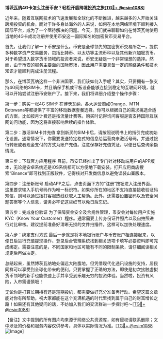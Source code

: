 **博茨瓦纳4G卡怎么注册币安？轻松开启跨境投资之旅[[TG💪+ @esim1088](https://t.me/s/esim1088)]**

近年来，随着互联网技术的飞速发展和全球化的不断推进，越来越多的人开始关注跨境投资的机会。而对于许多身处海外的人来说，如何在本地网络环境下顺利接入国际平台，成为了一个亟待解决的问题。今天，我们就来聊聊如何在博茨瓦纳使用当地的4G卡成功注册并使用币安这一国际知名的加密货币交易平台。

首先，让我们了解一下币安是什么。币安是全球领先的加密货币交易所之一，提供多种数字资产交易服务，包括比特币、以太坊等主流币种以及其他新兴加密货币。对于希望进入数字货币领域的投资者来说，币安无疑是一个非常理想的选择。然而，由于币安的服务主要面向国际市场，因此用户需要具备一定的网络条件和技术知识才能顺利完成注册流程。

那么，在博茨瓦纳这样一个非洲国家，我们该如何入手呢？其实，只要拥有一张支持4G网络的SIM卡，并且确保手机或平板设备能够连接到稳定的互联网环境，就可以开始尝试注册币安账户了。接下来，我们将详细介绍整个操作步骤：

第一步：购买一张4G SIM卡
在博茨瓦纳，各大运营商如Orange、MTN Botswana等都提供了丰富的移动数据套餐选择。你可以根据自己的需求挑选合适的方案，比如按月计费还是按流量计费等。购买时记得询问客服是否支持国际互联网访问功能，因为这将直接影响后续的操作体验。

第二步：激活SIM卡并充值
拿到新买的SIM卡后，请按照说明书上的指引完成初始化设置。通常情况下，你需要发送特定格式的信息给运营商来激活号码，并通过银行转账或者现金支付的方式为账户充值。注意保存好充值凭证，以便日后查询余额情况。

第三步：下载官方应用程序
目前，币安已经推出了专门针对移动端用户的APP版本，无论是安卓系统还是iOS系统都可以方便地下载安装。打开应用商店搜索“Binance”即可找到正版软件，记得核对开发商信息以避免误装山寨版本。

第四步：注册新账号
启动APP之后，点击页面下方的“注册”按钮进入注册界面。这里要求输入手机号码作为唯一标识符。如果你所在的地区不支持直接接收验证码短信，则可以通过拨打客服热线获取人工帮助。此外，还需要设置密码以及安全问题答案等个人信息，请务必牢记这些细节以免日后忘记。

第五步：完成身份验证
为了保障资金安全及合规性管理，币安会对每位用户实施KYC（Know Your Customer）程序。通常需要上传身份证件照片以及自拍照进行对比审核。建议提前准备好清晰无损的文件扫描件，这样可以加快处理速度。

第六步：绑定支付方式
最后一步就是将本地银行账户与币安账户相连接起来，以便日后进行充值提现操作。登录后台管理系统找到相关选项卡填写必要资料即可完成绑定。需要注意的是，不同国家和地区可能有不同的限制条款，请仔细阅读相关规定后再做决定。

总结起来，虽然博茨瓦纳地处偏远大陆腹地，但凭借现代化通讯设施的支持，居民同样可以享受到全球化带来的便利。只要掌握了正确的方法，即使是初次接触虚拟货币领域的新手也能快速上手并享受到乐趣无穷的投资体验。当然啦，投资有风险，入市需谨慎哦！

无论你是打算长期持有还是短期投机，都需要做好充分准备再行动。希望这篇文章能对你有所帮助，祝大家都能在这个充满机遇的时代里找到属于自己的财富增长之路！如果还有其他疑问的话，不妨加入我们的交流群进一步探讨吧～[[TG💪+ @esim1088](https://t.me/s/esim1088)]

【备注】文中提到的所有图片均来源于网络公共资源库，如有侵权请联系删除；文中涉及的价格和服务内容仅供参考，具体以实际情况为准。[[TG💪+ @esim1088](https://t.me/s/esim1088) ![Image](https://i.postimg.cc/4NQfJmqS/Snipaste-2025-05-13-00-14-12.png)]